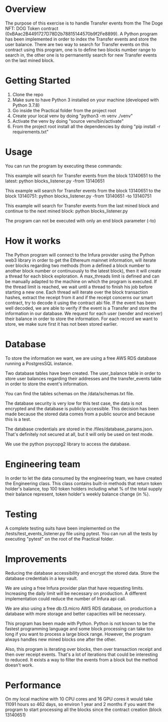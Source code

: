 # Overview
The purpose of this exercise is to handle Transfer events from the The Doge NFT: DOG Token contract (0xBAac2B4491727D78D2b78815144570b9f2Fe8899).
A Python program has been implemented in order to index the Transfer events and store the user balance.
There are two way to search for Transfer events on this contract using this program, one is to define two blocks number range to search in,
the other one is to permanently search for new Transfer events on the last mined block.

# Getting Started

1.	Clone the repo
2.  Make sure to have Python 3 installed on your machine (developed with Python 3.7.8)
3.  Go inside the Practical folder from the project root
4.  Create your local venv by doing "python3 -m venv ./venv"
5.  Activate the venv by doing "source venv/bin/activate"
6.	From the project root install all the dependencies by doing "pip install -r requirements.txt"

# Usage

You can run the program by executing these commands:

This example will search for Transfer events from the block 13140651 to the latest:
    python blocks_listener.py -from 13140651

This example will search for Transfer events from the block 13140651 to the block 13140751:
    python blocks_listener.py -from 13140651 -to 13140751

This example will search for Transfer events from the last mined block and continue to the next mined block:
    python blocks_listener.py

The program can not be executed with only an end block parameter (-to)

# How it works

The Python program will connect to the Infura provider using the Python web3 library in order to get the Ethereum mainnet information, will iterate over blocks regarding two methods 
(from a defined a block number to another block number or continuously to the latest block), then it will create a thread for each block exploration.
A max_threads limit is defined and can be manually adapted to the machine on which the program is executed. If the thread limit is reached,
we wait until a thread to finish his job before starting a new one. Each thread will iterate over the block transaction hashes, extract the receipt from it and
if the receipt concerns our smart contract, try to decode it using the contract abi file. If the event has been well decoded, we are able to verify if the event is a Transfer
and store the information in our database.
We request for each user (sender and receiver) their balance in order to store the information. For each record we want to store, we make sure first it has not been stored earlier.

# Database

To store the information we want, we are using a free AWS RDS database running a PostgresSQL instance.

Two database tables have been created. The user_balance table in order to store user balances regarding their addresses and the transfer_events table in order
to store the event's information.

You can find the tables schemas on the /data/schemas.txt file.

The database security is very low for this test case, the data is not encrypted and the database is publicly accessible. 
This decision has been made because the stored data comes from a public source and because this is a test.

The database credentials are stored in the /files/database_params.json. That's definitely not secured at all, but it will only be used on test mode.

We use the python psycopg2 library to access the database.

# Engineering team

In order to let the data consumed by the engineering team, we have created the Engineering class.
This class contains built-in methods that return token holder's balance, top 100 token holders including what % of the total supply their balance represent, token holder's weekly balance change (in %).

# Testing

A complete testing suits have been implemented on the /tests/test_events_listener.py file using pytest.
You can run all the tests by executing "pytest" on the root of the Practical folder.

# Improvements

Reducing the database accessibility and encrypt the stored data.
Store the database credentials in a key vault.

We are using a free Infura provider plan that have requesting limits. Increasing the daily limit will be necessary on production. 
A different implementation could reduce the number of Infura api call.

We are also using a free db.t3.micro AWS RDS database, on production a database with more storage and better capacities will be necessary.

This program has been made with Python. Python is not known to be the fastest programming language and some block processing can take too long if you want to process a large block range.
However, the program always handles new mined blocks one after the other.

Also, this program is iterating over blocks, then over transaction receipt and then over receipt events. That's a lot of iterations that could be interesting to reduced.
It exists a way to filter the events from a block but the method doesn't work.

# Performance

On my local machine with 10 CPU cores and 16 GPU cores it would take 11091 hours so 462 days, so environ 1 year and 2 months if you want the program to start processing all the blocks since the contract creation (block 13140651)
